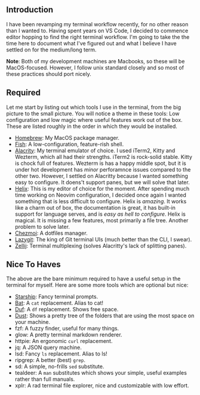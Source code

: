 ## Introduction

I have been revamping my terminal workflow recently, for no other reason than I wanted to. Having spent years on VS Code, I decided to commence editor hopping to find the right terminal workflow. I'm going to take the the time here to document what I've figured out and what I believe I have settled on for the medium/long term.

__Note__: Both of my development machines are Macbooks, so these will be MacOS-focused. However, I follow unix standard closely and so most of these practices should port nicely.

## Required

Let me start by listing out which tools I use in the terminal, from the big picture to the small picture. You will notice a theme in these tools: Low configuration and low magic where useful features work out of the box. These are listed roughly in the order in which they would be installed.

* [Homebrew](https://brew.sh): My MacOS package manager.
* [Fish](https://fishshell.com): A low-configuration, feature-rish shell.
* [Alacrity](https://alacritty.org): My terminal emulator of choice. I used iTerm2, Kitty and Wezterm, which all had their strengths. iTerm2 is rock-solid stable. Kitty is chock full of features. Wezterm is has a happy middle spot, but it is under hot development has _minor_ perforamnce issues compared to the other two. However, I settled on Alacritty because I wanted something easy to configure. It doens't support panes, but we will solve that later.
* [Helix](https://helix-editor.com): This is my editor of choice for the moment. After spending much time working on Neovim configuration, I decided once again I wanted something that is less difficult to configure. Helix is _amazing_. It works like a charm out of box, the documentation is great, it has built-in support for language serves, and is _easy as hell to configure_. Helix is magical. It is missing a few features, most primarily a file tree. Another problem to solve later.
* [Chezmoi](https://www.chezmoi.io): A dotfiles manager.
* [Lazygit](https://github.com/jesseduffield/lazygit): The king of Git terminal UIs (much better than the CLI, I swear).
* [Zellij](https://zellij.dev): Terminal multiplexing (solves Alacritty's lack of splitting panes).

## Nice To Haves

The above are the bare minimum required to have a useful setup in the terminal for myself. Here are some more tools which are optional but nice:

* [Starship](https://starship.rs): Fancy terminal prompts.
* [Bat](https://github.com/sharkdp/bat): A `cat` replacement. Alias to cat!
* [Duf](https://github.com/muesli/duf): A `df` replacement. Shows free space.
* [Dust](https://github.com/bootandy/dust): Shows a pretty tree of the folders that are using the most space on your machine.
* fzf: A fuzzy finder, useful for many things.
* glow: A pretty terminal markdown renderer.
* httpie: An ergonomic `curl` replacement.
* jq: A JSON query machine.
* lsd: Fancy `ls` replacement. Alias to ls!
* ripgrep: A better (best) `grep`.
* sd: A simple, no-frills `sed` substitute.
* tealdeer: A `man` substitutes which shows your simple, useful examples rather than full manuals.
* xplr: A rad terminal file explorer, nice and customizable with low effort.
